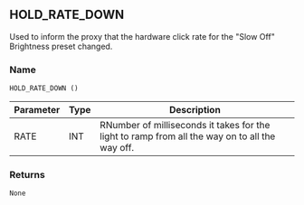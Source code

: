 ## HOLD\_RATE\_DOWN

Used to inform the proxy that the hardware click rate for the "Slow Off" Brightness preset changed.


### Name

`HOLD_RATE_DOWN ()`



| Parameter | Type | Description                                                                                    |
| --------- | ---- | ---------------------------------------------------------------------------------------------- |
| RATE      | INT  | RNumber of milliseconds it takes for the light to ramp from all the way on to all the way off. |


### Returns

`None`